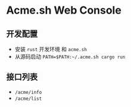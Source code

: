 # Acme.sh Web Console

## 开发配置

- 安装 `rust` 开发环境 和 `acme.sh`
- 从源码启动 `PATH=$PATH:~/.acme.sh cargo run`

## 接口列表

- `/acme/info`
- `/acme/list`
